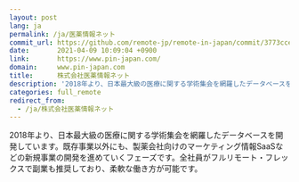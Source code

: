 ```yaml
---
layout: post
lang: ja
permalink: /ja/医薬情報ネット
commit_url: https://github.com/remote-jp/remote-in-japan/commit/3773cce1c23907cfb8db1051584cc2cf6a5f86e6
date:       2021-04-09 10:09:04 +0900
link:       https://www.pin-japan.com/
domain:     www.pin-japan.com
title:      株式会社医薬情報ネット
description: '2018年より、日本最大級の医療に関する学術集会を網羅したデータベースを開発しています。既存事業以外にも、製薬会社向けのマーケティング情報SaaSなどの新規事業の開発を進めていくフェーズです。全社員がフルリモート・フレックスで副業も推奨しており、柔軟な働き方が可能です。'
categories: full_remote
redirect_from:
  - /ja/株式会社医薬情報ネット
---
```


<p>2018年より、日本最大級の医療に関する学術集会を網羅したデータベースを開発しています。既存事業以外にも、製薬会社向けのマーケティング情報SaaSなどの新規事業の開発を進めていくフェーズです。全社員がフルリモート・フレックスで副業も推奨しており、柔軟な働き方が可能です。</p>
